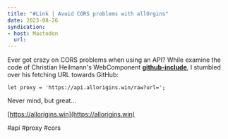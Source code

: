 ```yaml
---
title: "#Link | Avoid CORS problems with allOrgins"
date: 2023-08-26
syndication: 
- host: Mastodon
  url: 
---
```


Ever got crazy on CORS problems when using an API? While examine the code of Christian Heilmann's WebComponent [**github-include**](https://github.com/codepo8/github-include/tree/main), I stumbled over his fetching URL towards GitHub: 


`let proxy = 'https://api.allorigins.win/raw?url=';`

Never mind, but great...

[https://allorigins.win](https://allorigins.win)

#api #proxy #cors
